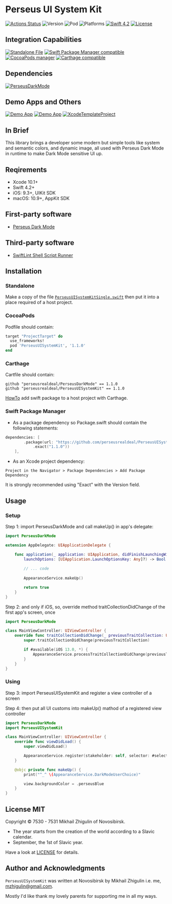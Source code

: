 # Perseus UI System Kit

[![Actions Status](https://github.com/perseusrealdeal/PerseusUISystemKit/actions/workflows/main.yml/badge.svg)](https://github.com/perseusrealdeal/PerseusUISystemKit/actions)
![Version](https://img.shields.io/badge/Version-1.1.0-informational.svg)
![Pod](https://img.shields.io/badge/Pod-1.1.0-informational.svg)
![Platforms](https://img.shields.io/badge/Platforms-iOS%209.3+,%20macOS%2010.9+-orange.svg)
[![Swift 4.2](https://img.shields.io/badge/Swift-4.2-red.svg)](https://docs.swift.org/swift-book/RevisionHistory/RevisionHistory.html)
[![License](http://img.shields.io/:License-MIT-blue.svg)](https://github.com/perseusrealdeal/PerseusUISystemKit/blob/6dfadf409147fd736c20c5280e30e500fbcf0f81/LICENSE)

## Integration Capabilities

[![Standalone File](https://img.shields.io/badge/Standalone%20File-available-informational.svg)](https://github.com/perseusrealdeal/PerseusUISystemKit/blob/6dfadf409147fd736c20c5280e30e500fbcf0f81/PerseusUISystemKitSingle.swift)
[![Swift Package Manager compatible](https://img.shields.io/badge/Swift%20Package%20Manager-compatible-4BC51D.svg)](https://github.com/apple/swift-package-manager)
[![CocoaPods manager](https://img.shields.io/badge/CocoaPods-compatible-4BC51D.svg)](https://cocoapods.org)
[![Carthage compatible](https://img.shields.io/badge/Carthage-compatible-4BC51D.svg)](https://github.com/Carthage/Carthage)

## Dependencies

[![PerseusDarkMode](http://img.shields.io/:PerseusDarkMode-1.1.0-green.svg)](https://github.com/perseusrealdeal/PerseusDarkMode/tree/1.1.0)

## Demo Apps and Others

[![Demo App](https://img.shields.io/badge/iOS%20Demo%20App-available-yellow.svg)](https://github.com/perseusrealdeal/ios.darkmode.discovery.git)
[![Demo App](https://img.shields.io/badge/macOS%20Demo%20App-available-yellow.svg)](https://github.com/perseusrealdeal/macos.darkmode.discovery.git)
[![XcodeTemplateProject](http://img.shields.io/:Template-XcodeTemplateProject-blue.svg)](https://github.com/perseusrealdeal/XcodeTemplateProject.git)

## In Brief

This library brings a developer some modern but simple tools like system and semantic colors, and dynamic image, all used with Perseus Dark Mode in runtime to make Dark Mode sensitive UI up.

## Reqirements

- Xcode 10.1+
- Swift 4.2+
- iOS: 9.3+, UIKit SDK
- macOS: 10.9+, AppKit SDK

## First-party software

- [Perseus Dark Mode](https://github.com/perseusrealdeal/PerseusDarkMode.git)

## Third-party software

- [SwiftLint Shell Script Runner](https://github.com/perseusrealdeal/PerseusUISystemKit/blob/eae74253eb86cacf38d5363d19042c4ebe951d34/SucceedsPostAction.sh)

## Installation

### Standalone 

Make a copy of the file [`PerseusUISystemKitSingle.swift`](https://github.com/perseusrealdeal/PerseusUISystemKit/blob/6dfadf409147fd736c20c5280e30e500fbcf0f81/PerseusUISystemKitSingle.swift) then put it into a place required of a host project.

### CocoaPods

Podfile should contain:

```ruby
target "ProjectTarget" do
  use_frameworks!
  pod 'PerseusUISystemKit', '1.1.0'
end
```
### Carthage

Cartfile should contain:

```carthage
github "perseusrealdeal/PerseusDarkMode" == 1.1.0
github "perseusrealdeal/PerseusUISystemKit" == 1.1.0
```
[HowTo](https://gist.github.com/perseusrealdeal/8951b10f4330325df6347aaaa79d3cf2) add swift package to a host project with Carthage.

### Swift Package Manager

- As a package dependency so Package.swift should contain the following statements:

```swift
dependencies: [
        .package(url: "https://github.com/perseusrealdeal/PerseusUISystemKit.git",
            .exact("1.1.0"))
    ],
```

- As an Xcode project dependency: 

`Project in the Navigator > Package Dependencies > Add Package Dependency`

It is strongly recommended using "Exact" with the Version field.

## Usage

### Setup

Step 1: import PerseusDarkMode and call makeUp() in app's delegate:

```swift
import PerseusDarkMode

extension AppDelegate: UIApplicationDelegate {

    func application(_ application: UIApplication, didFinishLaunchingWithOptions
        launchOptions: [UIApplication.LaunchOptionsKey: Any]?) -> Bool {
        
        // ... code
        
        AppearanceService.makeUp()

        return true
    }
}
```

Step 2: and only if iOS, so, override method traitCollectionDidChange of the first app's screen, once 

```swift
import PerseusDarkMode

class MainViewController: UIViewController {
    override func traitCollectionDidChange(_ previousTraitCollection: UITraitCollection?) {
        super.traitCollectionDidChange(previousTraitCollection)

        if #available(iOS 13.0, *) {
            AppearanceService.processTraitCollectionDidChange(previousTraitCollection)
        }
    }
}
```

### Using

Step 3: import PerseusUISystemKit and register a view controller of a screen

Step 4: then put all UI customs into makeUp() mathod of a registered view controller

```swift
import PerseusDarkMode
import PerseusUISystemKit

class MainViewController: UIViewController {
    override func viewDidLoad() {
        super.viewDidLoad()

        AppearanceService.register(stakeholder: self, selector: #selector(makeUp))
    }

    @objc private func makeUp() {
        print("^_^ \(AppearanceService.DarkModeUserChoice)"

        view.backgroundColor = .perseusBlue
    }
}
```

## License MIT

Copyright © 7530 - 7531 Mikhail Zhigulin of Novosibirsk.

- The year starts from the creation of the world according to a Slavic calendar.
- September, the 1st of Slavic year.

Have a look at [LICENSE](https://github.com/perseusrealdeal/PerseusUISystemKit/blob/6dfadf409147fd736c20c5280e30e500fbcf0f81/LICENSE) for details.

## Author and Acknowledgments

`PerseusUISystemKit` was written at Novosibirsk by Mikhail Zhigulin i.e. me, mzhigulin@gmail.com.

Mostly I'd like thank my lovely parents for supporting me in all my ways.
